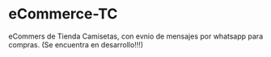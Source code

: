 # eCommerce-TC
eCommers de Tienda Camisetas, con evnio de mensajes por whatsapp para compras. (Se encuentra en desarrollo!!!)
